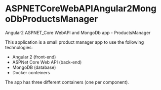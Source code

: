 # ASPNETCoreWebAPIAngular2MongoDbProductsManager
Angular2 ASPNET_Core WebAPI and MongoDb app - ProductsManager


This application is a small product manager app to use the following technologies:

* Angular 2 (front-end)
* ASPNet Core Web API (back-end)
* MongoDB (database)
* Docker conteiners

The app has three different containers (one per component).
